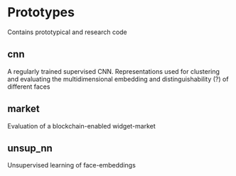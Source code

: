# Prototypes

Contains prototypical and research code

## cnn
A regularly trained supervised CNN. Representations used for clustering and evaluating the multidimensional embedding and distinguishability (?) of different faces

## market
Evaluation of a blockchain-enabled widget-market

## unsup_nn
Unsupervised learning of face-embeddings
